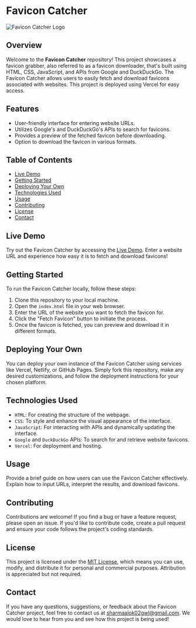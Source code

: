 # Favicon Catcher

![Favicon Catcher Logo](favicon_catcher_logo.png)

## Overview

Welcome to the **Favicon Catcher** repository! This project showcases a favicon grabber, also referred to as a favicon downloader, that's built using HTML, CSS, JavaScript, and APIs from Google and DuckDuckGo. The Favicon Catcher allows users to easily fetch and download favicons associated with websites. This project is deployed using Vercel for easy access.

## Features

- User-friendly interface for entering website URLs.
- Utilizes Google's and DuckDuckGo's APIs to search for favicons.
- Provides a preview of the fetched favicon before downloading.
- Option to download the favicon in various formats.

## Table of Contents

- [Live Demo](#live-demo)
- [Getting Started](#getting-started)
- [Deploying Your Own](#deploying-your-own)
- [Technologies Used](#technologies-used)
- [Usage](#usage)
- [Contributing](#contributing)
- [License](#license)
- [Contact](#contact)

## Live Demo

Try out the Favicon Catcher by accessing the [Live Demo](https://your-vercel-url.com). Enter a website URL and experience how easy it is to fetch and download favicons!

## Getting Started

To run the Favicon Catcher locally, follow these steps:

1. Clone this repository to your local machine.
2. Open the `index.html` file in your web browser.
3. Enter the URL of the website you want to fetch the favicon for.
4. Click the "Fetch Favicon" button to initiate the process.
5. Once the favicon is fetched, you can preview and download it in different formats.

## Deploying Your Own

You can deploy your own instance of the Favicon Catcher using services like Vercel, Netlify, or GitHub Pages. Simply fork this repository, make any desired customizations, and follow the deployment instructions for your chosen platform.

## Technologies Used

- `HTML`: For creating the structure of the webpage.
- `CSS`: To style and enhance the visual appearance of the interface.
- `JavaScript`: For interacting with APIs and dynamically updating the interface.
- `Google` and `DuckDuckGo` APIs: To search for and retrieve website favicons.
- `Vercel`: For deployment and hosting.

## Usage

Provide a brief guide on how users can use the Favicon Catcher effectively. Explain how to input URLs, interpret the results, and download favicons.

## Contributing

Contributions are welcome! If you find a bug or have a feature request, please open an issue. If you'd like to contribute code, create a pull request and ensure your code follows the project's coding standards.

## License

This project is licensed under the [MIT License](LICENSE), which means you can use, modify, and distribute it for personal and commercial purposes. Attribution is appreciated but not required.

## Contact

If you have any questions, suggestions, or feedback about the Favicon Catcher project, feel free to contact us at [sharmaalok02gwl@gmail.com](mailto:sharmaalok02gwl@gmail.com). We would love to hear from you and see how this project is being used!
